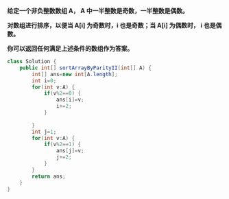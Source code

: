**给定一个非负整数数组 A， A 中一半整数是奇数，一半整数是偶数。**

**对数组进行排序，以便当 A[i] 为奇数时，i 也是奇数；当 A[i] 为偶数时， i 也是偶数。**

**你可以返回任何满足上述条件的数组作为答案。**

 

```java
class Solution {
    public int[] sortArrayByParityII(int[] A) {
        int[] ans=new int[A.length];
        int i=0;
        for(int v:A) {
            if(v%2==0) {
                ans[i]=v;
                i+=2;
            }
           
        }
        int j=1;
        for(int v:A) {
            if(v%2==1) {
                ans[j]=v;
                j+=2;
            }
        }
        return ans;
    }
}
```

